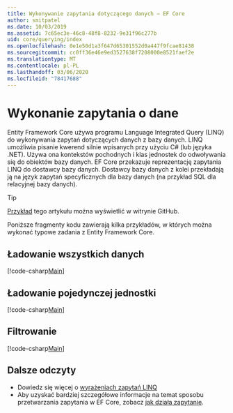 ```yaml
---
title: Wykonywanie zapytania dotyczącego danych — EF Core
author: smitpatel
ms.date: 10/03/2019
ms.assetid: 7c65ec3e-46c8-48f8-8232-9e31f96c277b
uid: core/querying/index
ms.openlocfilehash: 0e1e50d1a3f647d65301552d0a447f9fcae81438
ms.sourcegitcommit: cc0ff36e46e9ed3527638f7208000e8521faef2e
ms.translationtype: MT
ms.contentlocale: pl-PL
ms.lasthandoff: 03/06/2020
ms.locfileid: "78417688"
---
```

# <a name="querying-data"></a>Wykonanie zapytania o dane

Entity Framework Core używa programu Language Integrated Query (LINQ) do wykonywania zapytań dotyczących danych z bazy danych. LINQ umożliwia pisanie kwerend silnie wpisanych przy użyciu C# (lub języka .NET). Używa ona kontekstów pochodnych i klas jednostek do odwoływania się do obiektów bazy danych. EF Core przekazuje reprezentację zapytania LINQ do dostawcy bazy danych. Dostawcy bazy danych z kolei przekładają ją na język zapytań specyficznych dla bazy danych (na przykład SQL dla relacyjnej bazy danych).

> [!TIP]
> [Przykład](https://github.com/dotnet/EntityFramework.Docs/tree/master/samples/core/Querying) tego artykułu można wyświetlić w witrynie GitHub.

Poniższe fragmenty kodu zawierają kilka przykładów, w których można wykonać typowe zadania z Entity Framework Core.

## <a name="loading-all-data"></a>Ładowanie wszystkich danych

[!code-csharp[Main](../../../samples/core/Querying/Basics/Sample.cs#LoadingAllData)]

## <a name="loading-a-single-entity"></a>Ładowanie pojedynczej jednostki

[!code-csharp[Main](../../../samples/core/Querying/Basics/Sample.cs#LoadingSingleEntity)]

## <a name="filtering"></a>Filtrowanie

[!code-csharp[Main](../../../samples/core/Querying/Basics/Sample.cs#Filtering)]

## <a name="further-readings"></a>Dalsze odczyty

- Dowiedz się więcej o [wyrażeniach zapytań LINQ](/dotnet/csharp/programming-guide/concepts/linq/basic-linq-query-operations)
- Aby uzyskać bardziej szczegółowe informacje na temat sposobu przetwarzania zapytania w EF Core, zobacz [jak działa zapytanie](xref:core/querying/how-query-works).
